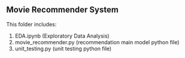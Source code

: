 ## Movie Recommender System

This folder includes:
1. EDA.ipynb (Exploratory Data Analysis)
2. movie_recommender.py (recommendation main model python file)
3. unit_testing.py (unit testing python file)
